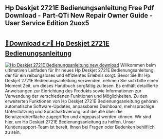## Hp Deskjet 2721E Bedienungsanleitung Free Pdf Download - Part-QTi New Repair Owner Guide - User Service Edition 2uox5

# <h2><a href="http://df0wp2.blite.top/?on=Hp+Deskjet+2721E+Bedienungsanleitung">🔗Download 👉🔴 Hp Deskjet 2721E Bedienungsanleitung</a></h2>

[![Hp Deskjet 2721E Bedienungsanleitung new download](https://i.imgur.com/lujVjoI.png)](http://df0wp2.blite.top/?on=Hp+Deskjet+2721E+Bedienungsanleitung)
Willkommen beim ultimativen Leitfaden für Ihr neues Hp Deskjet 2721E Bedienungsanleitung, der für ein reibungsloses und effizientes Erlebnis sorgt. Bevor Sie Ihr Hp Deskjet 2721E Bedienungsanleitung verwenden, nehmen Sie sich bitte einen Moment Zeit, um dieses Handbuch sorgfältig zu lesen. Es enthält detaillierte Anweisungen zur Einrichtung des Produkts sowie Informationen zur Verwendung der verschiedenen Funktionen und Möglichkeiten. Zu den erweiterten Funktionen von Hp Deskjet 2721E Bedienungsanleitung gehören automatische Software-Updates, anpassbares Dashboard, mehrsprachige Unterstützung und Sprachaktivierung, auf die alle über die Benutzeroberfläche zugegriffen und angepasst werden können. Wir sind hier, um Hp Deskjet 2721E Bedienungsanleitung zu helfen. Unser Kundensupport-Team ist bereit, Ihnen bei Fragen oder Bedenken behilflich zu sein.
